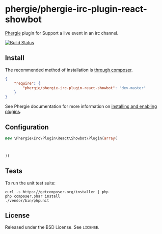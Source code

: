 # phergie/phergie-irc-plugin-react-showbot

[Phergie](http://github.com/phergie/phergie-irc-bot-react/) plugin for Support a live event in an irc channel.

[![Build Status](https://secure.travis-ci.org/phergie/phergie-irc-plugin-react-showbot.png?branch=master)](http://travis-ci.org/phergie/phergie-irc-plugin-react-showbot)

## Install

The recommended method of installation is [through composer](http://getcomposer.org).

```JSON
{
    "require": {
        "phergie/phergie-irc-plugin-react-showbot": "dev-master"
    }
}
```

See Phergie documentation for more information on
[installing and enabling plugins](https://github.com/phergie/phergie-irc-bot-react/wiki/Usage#plugins).

## Configuration

```php
new \Phergie\Irc\Plugin\React\Showbot\Plugin(array(



))
```

## Tests

To run the unit test suite:

```
curl -s https://getcomposer.org/installer | php
php composer.phar install
./vendor/bin/phpunit
```

## License

Released under the BSD License. See `LICENSE`.
